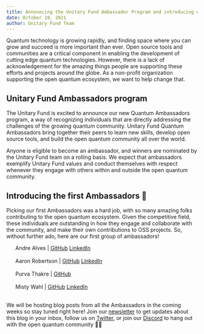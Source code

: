 ```yaml
---
title: Announcing the Unitary Fund Ambassador Program and introducing our first Ambassadors
date: October 18, 2021
author: Unitary Fund Team
---
```


Quantum technology is growing rapidly, and finding space where you can grow and succeed is more important than ever. Open source tools and communities are a critical component in enabling the development of cutting edge quantum technologies. However, there is a lack of acknowledgement for the amazing things people are supporting these efforts and projects around the globe. As a non-profit organization supporting the open quantum ecosystem, we want to help change that.

## Unitary Fund Ambassadors program

The Unitary Fund is excited to announce our new Quantum Ambassadors program, a way of recognizing individuals that are directly addressing the challenges of the growing quantum community. Unitary Fund Quantum Ambassadors bring together their peers to learn new skills, develop open source tools, and build the open quantum community all over the world.

Anyone is eligible to become an ambassador, and winners are nominated by the Unitary Fund team on a rolling basis. We expect that ambassadors exemplify Unitary Fund values and conduct themselves with respect whenever they engage with others within and outside the open quantum community.

## Introducing the first Ambassadors 🎉

Picking our first Ambassadors was a hard job, with so many amazing folks contributing to the open quantum ecosystem. Given the competitive field, these individuals are outstanding in how they engage and collaborate with the community, and make their own contributions to OSS projects. So, without further ado, here are our first group of ambassadors!

<ul style="list-style-type: none;">
    <li class="leading-block">Andre Alves |  <a href="https://github.com/andre-a-alves" target="_blank" >GitHub</a> <a href="https://www.linkedin.com/in/andre-a-alves" target="_blank" >LinkedIn</a></li><br>
    <li class="leading-block"> Aaron Robertson |  <a href="https://github.com/Aaron-Robertson" target="_blank" >GitHub</a> <a href="https://www.linkedin.com/in/aaron-robertson-0655b811b/" target="_blank" >LinkedIn</a></li><br>
    <li class="leading-block">Purva Thakre | <a href="https://github.com/purva-thakre" target="_blank" >GitHub</a></li><br>
    <li class="leading-block">Misty Wahl |  <a href="https://github.com/Misty-W" target="_blank" >GitHub</a> <a href="https://www.linkedin.com/in/misty-wahl" target="_blank" >LinkedIn</a></li><br>
</ul>

We will be hosting blog posts from all the Ambassadors in the coming weeks so stay tuned right here! Join our [newsletter](https://mailchi.mp/46a677be77cd/uf) to get updates about this blog in your inbox, follow us on [Twitter](https://twitter.com/unitaryfund), or join our [Discord](http://discord.unitary.fund) to hang out with the open quantum community 💛🌴
